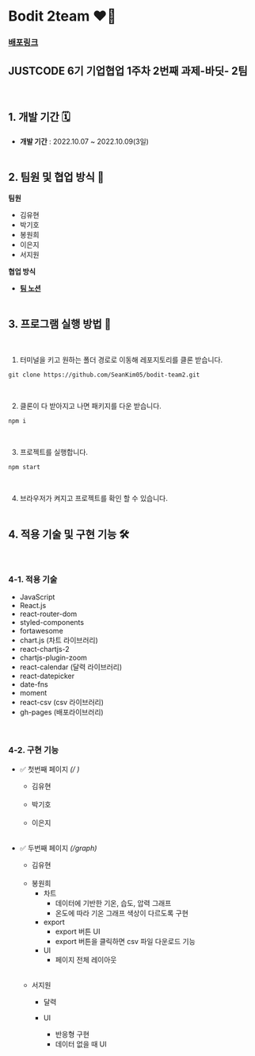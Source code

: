 # Bodit 2team ❤️‍🔥

### **[배포링크](https://SeanKim05.github.io/bodit-team2/)**

## JUSTCODE 6기 기업협업 1주차 2번째 과제-바딧- 2팀

<br />

## 1. 개발 기간 🗓

- **개발 기간** : 2022.10.07 ~ 2022.10.09(3일)
  <br />
  <br />

## 2. 팀원 및 협업 방식 🤹

**팀원**

- 김유현
- 박기호
- 봉원희
- 이은지
- 서지원

**협업 방식**

- **[팀 노션](https://www.notion.so/wecode/aae6c129b9c448c0a0ded1c5fb783437?p=602aa7e403c545d2a05f178d6424a37a&pm=c)**
  <br />
  <br />

## 3. 프로그램 실행 방법 🚧

<br />

1.  터미널을 키고 원하는 폴더 경로로 이동해 레포지토리를 클론 받습니다.

```
git clone https://github.com/SeanKim05/bodit-team2.git
```

<br />

2.  클론이 다 받아지고 나면 패키지를 다운 받습니다.

```
npm i
```

<br />

3.  프로젝트를 실행합니다.

```
npm start
```

<br />

4. 브라우저가 켜지고 프로젝트를 확인 할 수 있습니다.
   <br />
   <br />

## 4. 적용 기술 및 구현 기능 🛠

<br />

### 4-1. 적용 기술

- JavaScript
- React.js
- react-router-dom
- styled-components
- fortawesome
- chart.js (차트 라이브러리)
- react-chartjs-2
- chartjs-plugin-zoom
- react-calendar (달력 라이브러리)
- react-datepicker
- date-fns
- moment
- react-csv (csv 라이브러리)
- gh-pages (배포라이브러리)

<br />

### 4-2. 구현 기능

- ✅ 첫번째 페이지 _(/ )_

  - 김유현

  <br />

  - 박기호

  <br />

  - 이은지

  <br />

- ✅ 두번째 페이지 _(/graph)_

  - 김유현

  <br />

  - 봉원희
    - 차트
      - 데이터에 기반한 기온, 습도, 압력 그래프
      - 온도에 따라 기온 그래프 색상이 다르도록 구현
    - export
      - export 버튼 UI
      - export 버튼을 클릭하면 csv 파일 다운로드 기능
    - UI
      - 페이지 전체 레이아웃

  <br />

  - 서지원

    - 달력

    - UI
      - 반응형 구현
      - 데이터 없을 때 UI
